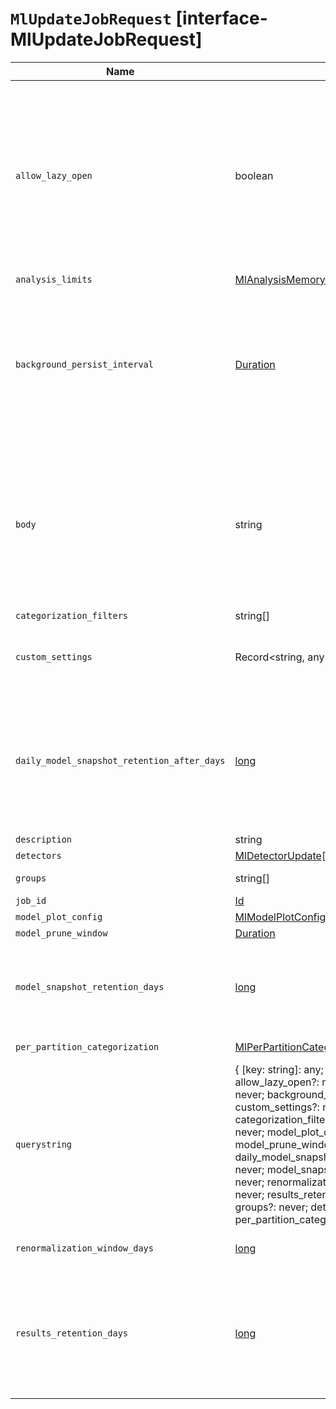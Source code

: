 # `MlUpdateJobRequest` [interface-MlUpdateJobRequest]

| Name | Type | Description |
| - | - | - |
| `allow_lazy_open` | boolean | Advanced configuration option. Specifies whether this job can open when there is insufficient machine learning node capacity for it to be immediately assigned to a node. If `false` and a machine learning node with capacity to run the job cannot immediately be found, the open anomaly detection jobs API returns an error. However, this is also subject to the cluster-wide `xpack.ml.max_lazy_ml_nodes` setting. If this option is set to `true`, the open anomaly detection jobs API does not return an error and the job waits in the opening state until sufficient machine learning node capacity is available. |
| `analysis_limits` | [MlAnalysisMemoryLimit](./MlAnalysisMemoryLimit.md) | &nbsp; |
| `background_persist_interval` | [Duration](./Duration.md) | Advanced configuration option. The time between each periodic persistence of the model. The default value is a randomized value between 3 to 4 hours, which avoids all jobs persisting at exactly the same time. The smallest allowed value is 1 hour. For very large models (several GB), persistence could take 10-20 minutes, so do not set the value too low. If the job is open when you make the update, you must stop the datafeed, close the job, then reopen the job and restart the datafeed for the changes to take effect. |
| `body` | string | ({ [key: string]: any; } & { job_id?: never; allow_lazy_open?: never; analysis_limits?: never; background_persist_interval?: never; custom_settings?: never; categorization_filters?: never; description?: never; model_plot_config?: never; model_prune_window?: never; daily_model_snapshot_retention_after_days?: never; model_snapshot_retention_days?: never; renormalization_window_days?: never; results_retention_days?: never; groups?: never; detectors?: never; per_partition_categorization?: never; }) | All values in `body` will be added to the request body. |
| `categorization_filters` | string[] | &nbsp; |
| `custom_settings` | Record<string, any> | Advanced configuration option. Contains custom meta data about the job. For example, it can contain custom URL information as shown in Adding custom URLs to machine learning results. |
| `daily_model_snapshot_retention_after_days` | [long](./long.md) | Advanced configuration option, which affects the automatic removal of old model snapshots for this job. It specifies a period of time (in days) after which only the first snapshot per day is retained. This period is relative to the timestamp of the most recent snapshot for this job. Valid values range from 0 to `model_snapshot_retention_days`. For jobs created before version 7.8.0, the default value matches `model_snapshot_retention_days`. |
| `description` | string | A description of the job. |
| `detectors` | [MlDetectorUpdate](./MlDetectorUpdate.md)[] | An array of detector update objects. |
| `groups` | string[] | A list of job groups. A job can belong to no groups or many. |
| `job_id` | [Id](./Id.md) | Identifier for the job. |
| `model_plot_config` | [MlModelPlotConfig](./MlModelPlotConfig.md) | &nbsp; |
| `model_prune_window` | [Duration](./Duration.md) | &nbsp; |
| `model_snapshot_retention_days` | [long](./long.md) | Advanced configuration option, which affects the automatic removal of old model snapshots for this job. It specifies the maximum period of time (in days) that snapshots are retained. This period is relative to the timestamp of the most recent snapshot for this job. |
| `per_partition_categorization` | [MlPerPartitionCategorization](./MlPerPartitionCategorization.md) | Settings related to how categorization interacts with partition fields. |
| `querystring` | { [key: string]: any; } & { job_id?: never; allow_lazy_open?: never; analysis_limits?: never; background_persist_interval?: never; custom_settings?: never; categorization_filters?: never; description?: never; model_plot_config?: never; model_prune_window?: never; daily_model_snapshot_retention_after_days?: never; model_snapshot_retention_days?: never; renormalization_window_days?: never; results_retention_days?: never; groups?: never; detectors?: never; per_partition_categorization?: never; } | All values in `querystring` will be added to the request querystring. |
| `renormalization_window_days` | [long](./long.md) | Advanced configuration option. The period over which adjustments to the score are applied, as new data is seen. |
| `results_retention_days` | [long](./long.md) | Advanced configuration option. The period of time (in days) that results are retained. Age is calculated relative to the timestamp of the latest bucket result. If this property has a non-null value, once per day at 00:30 (server time), results that are the specified number of days older than the latest bucket result are deleted from Elasticsearch. The default value is null, which means all results are retained. |
